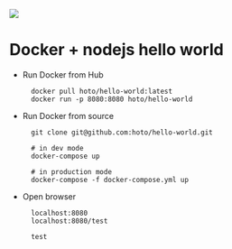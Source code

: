 [![](https://images.microbadger.com/badges/image/hoto/hello-world.svg)](https://microbadger.com/images/hoto/hello-world "Get your own image badge on microbadger.com")
# Docker + nodejs hello world

* Run Docker from Hub
        
        docker pull hoto/hello-world:latest
        docker run -p 8080:8080 hoto/hello-world

* Run Docker from source

        git clone git@github.com:hoto/hello-world.git

        # in dev mode
        docker-compose up

        # in production mode
        docker-compose -f docker-compose.yml up

* Open browser

        localhost:8080
        localhost:8080/test

        test
